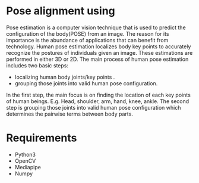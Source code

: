 # Pose alignment using 
<par>Pose estimation is a computer vision technique that is used to predict the configuration of the body(POSE) from an image. The reason for its importance is the abundance of applications that can benefit from technology. 
Human pose estimation localizes body key points to accurately recognize the postures of individuals given an image. These estimations are performed in either 3D or 2D. </par>
<par>The main process of human pose estimation includes two basic steps:                                                                             
  - localizing human body joints/key points .  
  - grouping those joints into valid human pose configuration.

In the first step, the main focus is on finding the location of each key points of human beings. E.g. Head, shoulder, arm, hand, knee, ankle. The second step is grouping those joints into valid human pose configuration which determines the pairwise terms between body parts.</par>
# Requirements

- Python3 
- OpenCV 
- Mediapipe 
- Numpy 
